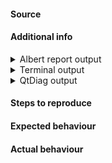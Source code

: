 <!--
* Update to the latest version.
* DYOR, check for existing issues/FAQ
* For support join the chats.
* Please post extension requests in the wiki https://github.com/albertlauncher/albert/wiki/Extension-suggestions
-->

#### Source
<!-- e.g. ppa:name, repository, built from source, etc … -->

#### Additional info

<!-- Replace the comments below with the output of the contained commands -->

<details><summary>Albert report output</summary>
<!--
albert --report
 -->
</details>

<details><summary>Terminal output</summary>
<!--
QT_LOGGING_RULES="*.debug=true" albert
-->
</details>

<details><summary>QtDiag output</summary>
<!--
qtdiag
-->
</details>

#### Steps to reproduce

#### Expected behaviour

#### Actual behaviour
